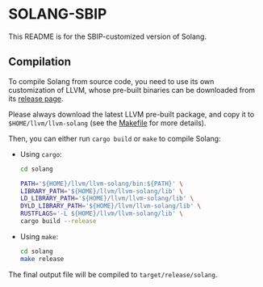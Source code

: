 # SOLANG-SBIP

This README is for the SBIP-customized version of Solang.

## Compilation

To compile Solang from source code, you need to use its own customization of
LLVM, whose pre-built binaries can be downloaded from its [release page](https://github.com/hyperledger/solang/releases).

Please always download the latest LLVM pre-built package, and copy it to
`$HOME/llvm/llvm-solang` (see the [Makefile](Makefile) for more details).

Then, you can either run `cargo build` or `make` to compile Solang:

- Using `cargo`:

  ```sh
  cd solang

  PATH='${HOME}/llvm/llvm-solang/bin:${PATH}' \
  LIBRARY_PATH='${HOME}/llvm/llvm-solang/lib' \
  LD_LIBRARY_PATH='${HOME}/llvm/llvm-solang/lib' \
  DYLD_LIBRARY_PATH='${HOME}/llvm/llvm-solang/lib' \
  RUSTFLAGS='-L ${HOME}/llvm/llvm-solang/lib' \
  cargo build --release
  ```

- Using `make`:


  ```sh
  cd solang
  make release
  ```

The final output file will be compiled to `target/release/solang`.
